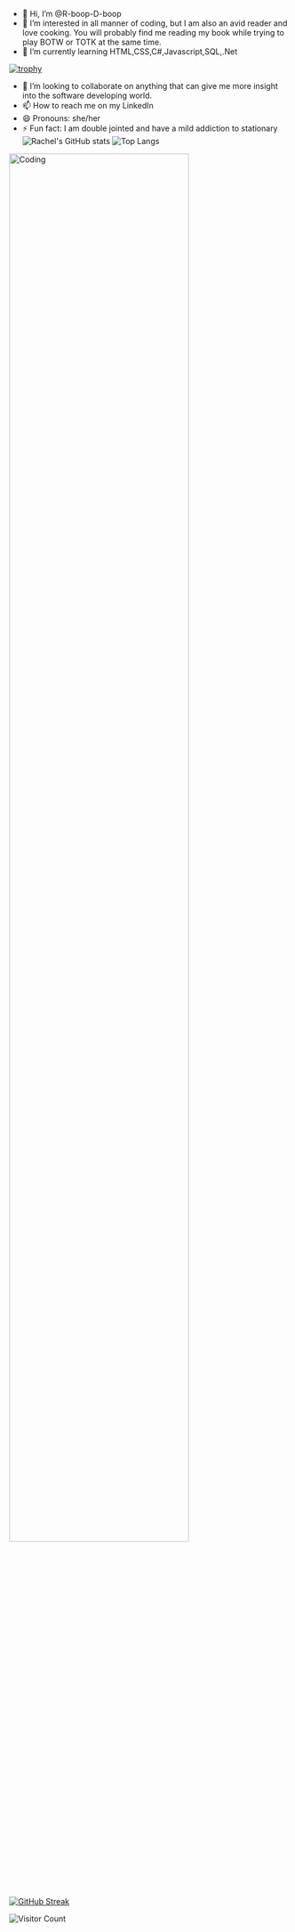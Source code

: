 - 👋 Hi, I’m @R-boop-D-boop
- 👀 I’m interested in all manner of coding, but I am also an avid reader and love cooking. You will probably find me reading my book while trying to play BOTW or TOTK at the same time.
- 🌱 I’m currently learning HTML,CSS,C#,Javascript,SQL,.Net

[![trophy](https://github-profile-trophy.vercel.app/?username=r-boop-d-boop&theme=gruvbox)](https://github.com/ryo-ma/github-profile-trophy)
  
- 💞️ I’m looking to collaborate on anything that can give me more insight into the software developing world.
- 📫 How to reach me on my LinkedIn
- 😄 Pronouns: she/her
- ⚡ Fun fact: I am double jointed and have a mild addiction to stationary
 ![Rachel's GitHub stats](https://github-readme-stats.vercel.app/api?username=r-boop-d-boop&show_icons=true&theme=merko)
![Top Langs](https://github-readme-stats.vercel.app/api/top-langs/?username=r-boop-d-boop&layout=compact)

<img align="center" alt="Coding" width="80%" src="https://www.ignant.com/wp-content/uploads/2014/04/Rebecca-Mock_02.gif">

[![GitHub Streak](http://github-readme-streak-stats.herokuapp.com?user=R-boop-D-boop&theme=merko)](https://git.io/streak-stats)

![Visitor Count](https://profile-counter.glitch.me/r-boop-d-boop/count.svg)
<!---
R-boop-D-boop/R-boop-D-boop is a ✨ special ✨ repository because its `README.md` (this file) appears on your GitHub profile.
You can click the Preview link to take a look at your changes.
--->
